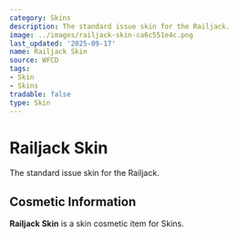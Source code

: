 ```yaml
---
category: Skins
description: The standard issue skin for the Railjack.
image: ../images/railjack-skin-ca6c551e4c.png
last_updated: '2025-09-17'
name: Railjack Skin
source: WFCD
tags:
- Skin
- Skins
tradable: false
type: Skin
---
```


# Railjack Skin

The standard issue skin for the Railjack.

## Cosmetic Information

**Railjack Skin** is a skin cosmetic item for Skins.


